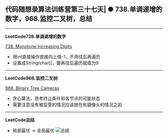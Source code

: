 ## **代码随想录算法训练营第三十七天| ● 738.单调递增的数字，968.监控二叉树，总结**
<hr/>

**LeetCode738.单调递增的数字**

[738. Monotone Increasing Digits](https://leetcode.cn/problems/monotone-increasing-digits/description/)

- 用int直接操作直接向上借-1，不用往后再遍历
- 设置成String/char[]，要再往后遍历赋值为9

<hr/>

**LeetCode968.监控二叉树**

[968. Binary Tree Cameras](https://leetcode.cn/problems/binary-tree-cameras/description/)

- 贪心算法，思考终止条件和各节点的可能状态 
- 需要注意没有被监管的情况应该放在有摄像头的情况之前

<hr/>

**LeetCode总结**

- 局部最优 -> 全局最优
![总结](https://code-thinking-1253855093.file.myqcloud.com/pics/%E8%B4%AA%E5%BF%83%E6%80%BB%E7%BB%93water.png)

